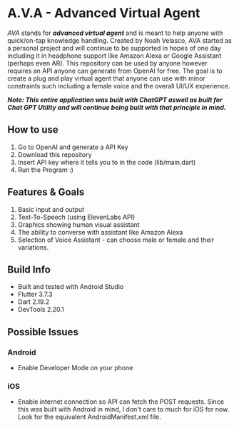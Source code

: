 # A.V.A - Advanced Virtual Agent

*AVA* stands for ***advanced virtual agent*** and is meant to help anyone with quick/on-tap knowledge handling. Created by Noah Velasco, AVA started as a personal project and will continue to be supported in hopes of one day including it in headphone support like Amazon Alexa or Google Assistant (perhaps even AR). This repository can be used by anyone however requires an API anyone can generate from OpenAI for free. The goal is to create a plug and play virtual agent that anyone can use with minor constraints such including a female voice and the overall UI/UX experience.

***Note: This entire application was built with ChatGPT aswell as built for Chat GPT Utility and will continue being built with that principle in mind.***

## How to use
1. Go to OpenAI and generate a API Key
2. Download this repository
3. Insert API key where it tells you to in the code (lib/main.dart)
4. Run the Program :)

## Features & Goals
1. Basic input and output
2. Text-To-Speech (using ElevenLabs API)
3. Graphics showing human visual assistant
4. The ability to converse with assistant like Amazon Alexa
5. Selection of Voice Assistant - can choose male or female and their variations.


## Build Info
* Built and tested with Android Studio
* Flutter 3.7.3
*  Dart 2.19.2
* DevTools 2.20.1


## Possible Issues
### Android
* Enable Developer Mode on your phone

### iOS
*  Enable internet connection so API can fetch the POST requests. Since this was built with Android in mind, I don't care to much for iOS for now. Look for the equivalent AndroidManifest.xml file. 